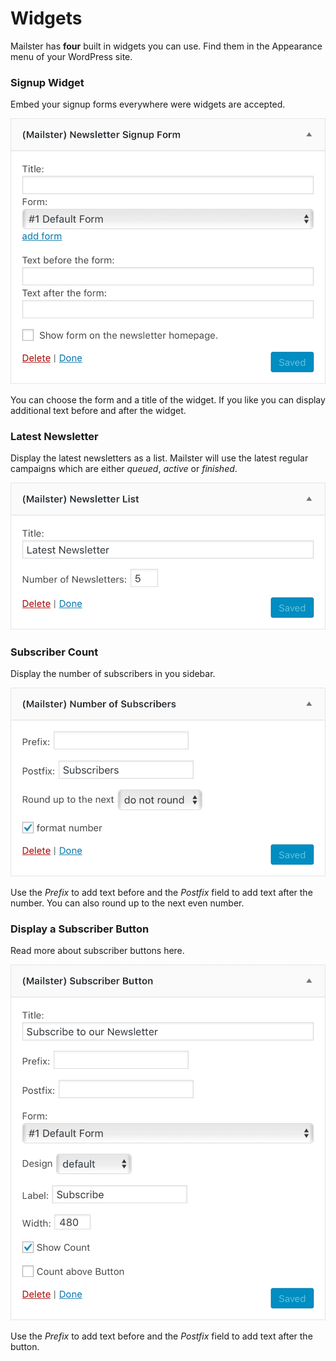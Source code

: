 # Widgets

Mailster has **four** built in widgets you can use. Find them in the Appearance menu of your WordPress site.

### Signup Widget

Embed your signup forms everywhere were widgets are accepted.

![Widget signup](assets/widget-signup.png ':size=400')

You can choose the form and a title of the widget. If you like you can display additional text before and after the widget.

### Latest Newsletter

Display the latest newsletters as a list. Mailster will use the latest regular campaigns which are either _queued_, _active_ or _finished_.

![Widget latest](assets/widget-latest.png ':size=400')

### Subscriber Count

Display the number of subscribers in you sidebar.

![Widget subscribers](assets/widget-subscribers.png ':size=400')

Use the _Prefix_ to add text before and the _Postfix_ field to add text after the number. You can also round up to the next even number.

### Display a Subscriber Button

Read more about subscriber buttons here.

![Widget button](assets/widget-button.png ':size=400')

Use the _Prefix_ to add text before and the _Postfix_ field to add text after the button.
